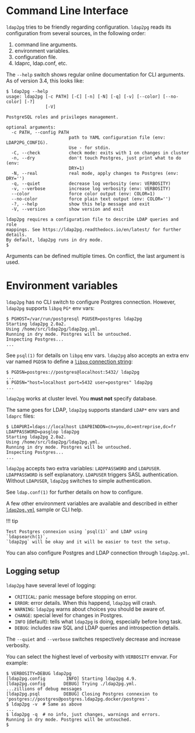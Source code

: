 <!--*- markdown -*-->

<h1>Command Line Interface</h1>

`ldap2pg` tries to be friendly regarding configuration. `ldap2pg` reads its
configuration from several sources, in the following order:

1. command line arguments.
2. environment variables.
3. configuration file.
4. ldaprc, ldap.conf, etc.

The `--help` switch shows regular online documentation for CLI arguments. As of
version 3.4, this looks like:

``` console
$ ldap2pg --help
usage: ldap2pg [-c PATH] [-C] [-n] [-N] [-q] [-v] [--color] [--no-color] [-?]
               [-V]

PostgreSQL roles and privileges management.

optional arguments:
  -c PATH, --config PATH
                        path to YAML configuration file (env: LDAP2PG_CONFIG).
                        Use - for stdin.
  -C, --check           check mode: exits with 1 on changes in cluster
  -n, --dry             don't touch Postgres, just print what to do (env:
                        DRY=1)
  -N, --real            real mode, apply changes to Postgres (env: DRY='')
  -q, --quiet           decrease log verbosity (env: VERBOSITY)
  -v, --verbose         increase log verbosity (env: VERBOSITY)
  --color               force color output (env: COLOR=1)
  --no-color            force plain text output (env: COLOR='')
  -?, --help            show this help message and exit
  -V, --version         show version and exit

ldap2pg requires a configuration file to describe LDAP queries and role
mappings. See https://ldap2pg.readthedocs.io/en/latest/ for further details.
By default, ldap2pg runs in dry mode.
$
```

Arguments can be defined multiple times. On conflict, the last argument is used.


# Environment variables

`ldap2pg` has no CLI switch to configure Postgres connection. However, `ldap2pg`
supports `libpq` `PG*` env vars:

```
$ PGHOST=/var/run/postgresql PGUSER=postgres ldap2pg
Starting ldap2pg 2.0a2.
Using /home/src/ldap2pg/ldap2pg.yml.
Running in dry mode. Postgres will be untouched.
Inspecting Postgres...
...
```

See `psql(1)` for details on `libpq` env vars. `ldap2pg` also accepts an extra
env var named `PGDSN` to define a [`libpq` connection
string](https://www.postgresql.org/docs/current/static/libpq-connect.html#LIBPQ-CONNSTRING):

```
$ PGDSN=postgres://postgres@localhost:5432/ ldap2pg
...
$ PGDSN="host=localhost port=5432 user=postgres" ldap2pg
...
```

`ldap2pg` works at cluster level. You **must not** specify database.


The same goes for LDAP, `ldap2pg` supports standard `LDAP*` env vars and
`ldaprc` files:

``` console
$ LDAPURI=ldaps://localhost LDAPBINDDN=cn=you,dc=entreprise,dc=fr LDAPPASSWORD=pasglop ldap2pg
Starting ldap2pg 2.0a2.
Using /home/src/ldap2pg/ldap2pg.yml.
Running in dry mode. Postgres will be untouched.
Inspecting Postgres...
...
```

`ldap2pg` accepts two extra variables: `LADPPASSWORD` and `LDAPUSER`.
`LDAPPASSWORD` is self explanatory. `LDAPUSER` triggers SASL authentication.
Without `LDAPUSER`, `ldap2pg` switches to simple authentication.

See `ldap.conf(1)` for further details on how to configure.

A few other environment variables are available and described in either
[`ldap2pg.yml`](https://github.com/dalibo/ldap2pg/blob/master/ldap2pg.full.yml)
sample or CLI help.


!!! tip

    Test Postgres connexion using `psql(1)` and LDAP using `ldapsearch(1)`,
    `ldap2pg` will be okay and it will be easier to test the setup.


You can also configure Postgres and LDAP connection through `ldap2pg.yml`.


## Logging setup

`ldap2pg` have several level of logging:

- `CRITICAL`: panic message before stopping on error.
- `ERROR`: error details. When this happend, `ldap2pg` will
  crash.
- `WARNING`: `ldap2pg` warns about choices you should be aware
  of.
- `CHANGE`: special level for changes in Postgres.
- `INFO` (default): tells what `ldap2pg` is doing, especially
  before long task.
- `DEBUG`: includes raw SQL and LDAP queries and introspection
  details.

The `--quiet` and `--verbose` switches respectively decrease and increase
verbosity.

You can select the highest level of verbosity with `VERBOSITY` envvar. For
example:


``` console
$ VERBOSITY=DEBUG ldap2pg
[ldap2pg.config        INFO] Starting ldap2pg 4.9.
[ldap2pg.config       DEBUG] Trying ./ldap2pg.yml.
...zillions of debug messages
[ldap2pg.psql         DEBUG] Closing Postgres connexion to 'postgres://postgres@postgres.ldap2pg.docker/postgres'.
$ ldap2pg -v  # Same as above
...
$ ldap2pg -q  # no info, just changes, warnings and errors.
Running in dry mode. Postgres will be untouched.
$
```
